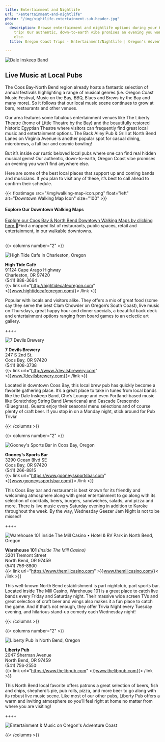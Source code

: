 ```yaml
---
title: Entertainment and Nightlife
url: "/entertainment-and-nightlife"
photo: "/img/nightlife-entertainment-sub-header.jpg"
seo:
  description: Browse entertainment and nightlife options during your Oregon Coast
    trip! Our authentic, down-to-earth vibe promises an evening you won’t find anywhere
    else.
  title: Oregon Coast Trips - Entertainment/Nightlife | Oregon's Adventure Coast

---
```

![Dale Inskeep Band](/img/enterainment-top-header.jpg)

## Live Music at Local Pubs

The Coos Bay-North Bend region already hosts a fantastic selection of annual festivals highlighting a range of musical genres (i.e. Oregon Coast Music Festival, Music on the Bay, BBQ, Blues and Brews by the Bay and many more). So it follows that our local music scene continues to grow at bars, restaurants and other venues.

Our area features some fabulous entertainment venues like The Liberty Theatre (home of Little Theatre by the Bay) and the beautifully restored historic Egyptian Theatre where visitors can frequently find great local music and entertainment options. The Back Alley Pub & Grill at North Bend Lanes on Virginia Avenue is another popular spot for casual dining, microbrews, a full bar and cosmic bowling! 

But it’s inside our rustic beloved local pubs where one can find real  hidden musical gems! Our authentic, down-to-earth, Oregon Coast vibe promises an evening you won’t find anywhere else. 

Here are some of the best local places that support up and coming bands and musicians. If you plan to visit any of these, it’s best to call ahead to confirm their schedule.

{{< floatimage src="/img/walking-map-icon.png" float="left" alt="Downtown Walking Map Icon" size="100" >}}

#### Explore Our Downtown Walking Maps

[Explore our Coos Bay & North Bend Downtown Walking Maps by clicking here.](/img/walking-map-cbnb.pdf)Find a mapped list of restaurants, public spaces, retail and entertainment, in our walkable downtowns.<br><br>

{{< columns number="2" >}}

![High Tide Cafe in Charleston, Oregon](/img/ent-high-tide-cafe.jpg)

**High Tide Café**\
91124 Cape Arago Highway\
Charleston, OR   97420\
(541) 888-3664\
{{< link url="http://hightidecafeoregon.com" >}}www.hightidecafeoregon.com{{< /link >}}

Popular with locals and visitors alike.  They offers a mix of great food (some say they serve the best Clam Chowder on Oregon’s South Coast), live music on Thursdays, great happy hour and dinner specials, a beautiful back deck and entertainment options ranging from board games to an eclectic art gallery. 

++++

![7 Devils Brewery](/img/ent-seven-devils.jpg)

**7 Devils Brewery**\
247 S 2nd St.\
Coos Bay, OR 97420\
(541) 808-3738\
{{< link url="http://www.7devilsbrewery.com" >}}www.7devilsbrewery.com{{< /link >}}

Located in downtown Coos Bay, this local brew pub has quickly become a favorite gathering place. It’s a great place to take in tunes from local bands like the Dale Inskeep Band, Che’s Lounge and even Portland-based music like Scratchdog String Band (Americana) and Cascade Crescendo (Bluegrass). Guests enjoy their seasonal menu selections and of course plenty of craft beer. If you stop in on a Monday night, stick around for Pub Trivia! 

{{< /columns >}}

{{< columns number="2" >}}

![Gooney's Sports Bar in Coos Bay, Oregon](/img/ent-gooneys.jpg)

**Gooney’s Sports Bar**\
3290 Ocean Blvd SE \
Coos Bay, OR 97420\
(541) 266-8815\
{{< link url="https://www.gooneyssportsbar.com" >}}www.gooneyssportsbar.com{{< /link >}}

This Coos Bay bar and restaurant is best known for its friendly and welcoming atmosphere along with great entertainment to go along with its selection of cocktails, beers, burgers, sandwiches, salads, and pizza and more. There is live music every Saturday evening in addition to Karoke throughout the week. By the way, Wednesday Geezer Jam Night is not to be missed! 

++++

![Warehouse 101 inside The Mill Casino • Hotel & RV Park in North Bend, Oregon](/img/ent-warehouse-101.jpg)

**Warehouse 101** _(Inside The Mill Casino)_\
3201 Tremont Street\
North Bend, OR  97459\
(541) 756-8800\
{{< link url="https://www.themillcasino.com" >}}www.themillcasino.com{{< /link >}}

This well-known North Bend establishment is part nightclub, part sports bar. Located inside The Mill Casino, Warehouse 101 is a great place to catch live bands every Friday and Saturday night. Their massive wide screen TVs and great selection of craft beer and wings also makes it a fun place to catch the game. And if that’s not enough, they offer Trivia Night every Tuesday evening, and hilarious stand-up comedy each Wednesday night!

{{< /columns >}}

{{< columns number="2" >}}

![Liberty Pub in North Bend, Oregon](/img/ent-liberty-pub.jpg)

**Liberty Pub**\
2047 Sherman Avenue\
North Bend, OR  97459\
(541) 756-2550\
{{< link url="https://www.thelibpub.com" >}}www.thelibpub.com{{< /link >}}

This North Bend local favorite offers patrons a great selection of beers, fish and chips, shepherd’s pie, pub rolls, pizza, and more beer to go along with its robust live music scene. Like most of our other pubs, Liberty Pub offers a warm and inviting atmosphere so you’ll feel right at home no matter from where you are visiting!

++++

![Entertainment & Music on Oregon's Adventure Coast](/img/entertainment-column-photo.jpg)

{{< /columns >}}